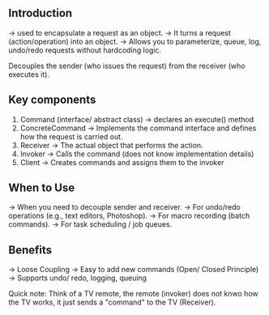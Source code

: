 ## Introduction
-> used to encapsulate a request as an object.
-> It turns a request (action/operation) into an object.
-> Allows you to parameterize, queue, log, undo/redo requests without hardcoding logic.

Decouples the sender (who issues the request) from the receiver (who executes it).

## Key components
1. Command (interface/ abstract class) -> declares an execute() method
2. ConcreteCommand -> Implements the command interface and defines how the request is carried out.
3. Receiver -> The actual object that performs the action.
4. Invoker -> Calls the command (does not know implementation details)
5. Client -> Creates commands and assigns them to the invoker

## When to Use
-> When you need to decouple sender and receiver.
-> For undo/redo operations (e.g., text editors, Photoshop).
-> For macro recording (batch commands).
-> For task scheduling / job queues.

## Benefits
-> Loose Coupling
-> Easy to add new commands (Open/ Closed Principle)
-> Supports undo/ redo, logging, queuing

Quick note: Think of a TV remote, the remote (invoker) does not knwo how the TV works, it just sends a "command" to the TV (Receiver).

